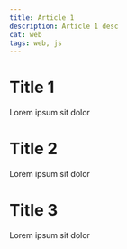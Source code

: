 ```yaml
---
title: Article 1
description: Article 1 desc
cat: web
tags: web, js
---
```


# Title 1

Lorem ipsum sit dolor

# Title 2

Lorem ipsum sit dolor

# Title 3

Lorem ipsum sit dolor
